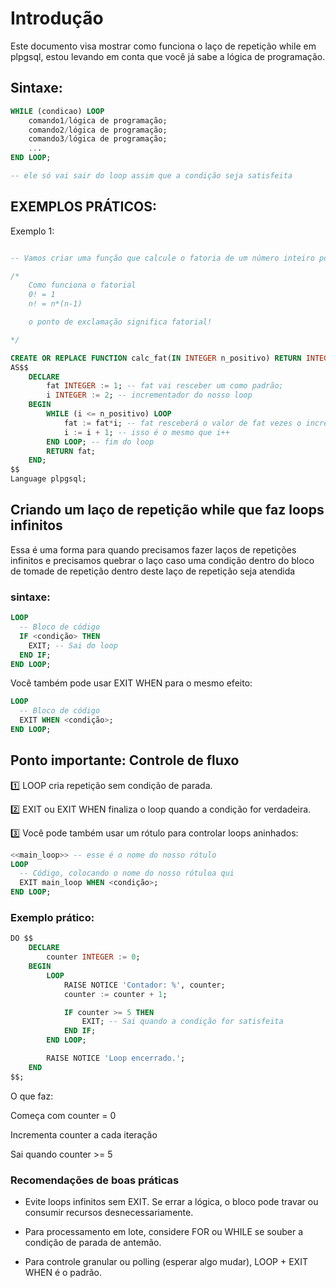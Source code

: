 # Introdução
Este documento visa mostrar como funciona o laço de repetição while em plpgsql, estou levando em conta que você já sabe a lógica de programação.

## Sintaxe:

```sql
WHILE (condicao) LOOP
    comando1/lógica de programação;
    comando2/lógica de programação;
    comando3/lógica de programação;
    ...
END LOOP;

-- ele só vai sair do loop assim que a condição seja satisfeita
```

## EXEMPLOS PRÁTICOS:

Exemplo 1:
```sql

-- Vamos criar uma função que calcule o fatoria de um número inteiro positivo

/*
    Como funciona o fatorial
    0! = 1 
    n! = n*(n-1)

    o ponto de exclamação significa fatorial!

*/

CREATE OR REPLACE FUNCTION calc_fat(IN INTEGER n_positivo) RETURN INTEGER
AS$$
    DECLARE
        fat INTEGER := 1; -- fat vai resceber um como padrão;
        i INTEGER := 2; -- incrementador do nosso loop
    BEGIN
        WHILE (i <= n_positivo) LOOP
            fat := fat*i; -- fat resceberá o valor de fat vezes o incremento
            i := i + 1; -- isso é o mesmo que i++
        END LOOP; -- fim do loop
        RETURN fat;
    END;
$$
Language plpgsql;
```

## Criando um laço de repetição while que faz loops infinitos
Essa é uma forma para quando precisamos fazer laços de repetições infinitos e precisamos 
quebrar o laço caso uma condição dentro do bloco de tomade de repetição dentro deste laço de repetição seja atendida

### sintaxe:

```sql
LOOP
  -- Bloco de código
  IF <condição> THEN
    EXIT; -- Sai do loop
  END IF;
END LOOP;
```

Você também pode usar EXIT WHEN para o mesmo efeito:

```sql
LOOP
  -- Bloco de código
  EXIT WHEN <condição>;
END LOOP;
```

## Ponto importante: Controle de fluxo

1️⃣ LOOP cria repetição sem condição de parada.

2️⃣ EXIT ou EXIT WHEN finaliza o loop quando a condição for verdadeira.

3️⃣ Você pode também usar um rótulo para controlar loops aninhados:

```sql
<<main_loop>> -- esse é o nome do nosso rótulo
LOOP
  -- Código, colocando o nome do nosso rótuloa qui
  EXIT main_loop WHEN <condição>;
END LOOP;
```
### Exemplo prático:

```sql
DO $$
    DECLARE
        counter INTEGER := 0;
    BEGIN
        LOOP
            RAISE NOTICE 'Contador: %', counter;
            counter := counter + 1;

            IF counter >= 5 THEN
                EXIT; -- Sai quando a condição for satisfeita
            END IF;
        END LOOP;

        RAISE NOTICE 'Loop encerrado.';
    END 
$$;
```
O que faz:

Começa com counter = 0

Incrementa counter a cada iteração

Sai quando counter >= 5

###  Recomendações de boas práticas

- Evite loops infinitos sem EXIT. Se errar a lógica, o bloco pode travar ou consumir recursos desnecessariamente.

- Para processamento em lote, considere FOR ou WHILE se souber a condição de parada de antemão.

- Para controle granular ou polling (esperar algo mudar), LOOP + EXIT WHEN é o padrão.